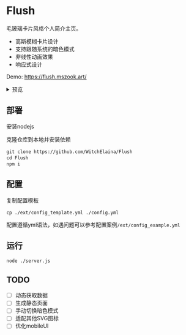 # Flush

毛玻璃卡片风格个人简介主页。

- 高斯模糊卡片设计
- 支持跟随系统的暗色模式
- 非线性动画效果
- 响应式设计

Demo: https://flush.mszook.art/

<details>
    <summary>预览</summary>
    <div style="align-content: center;">
        <img src="img/prev.png" alt="Preview">
    </div>
</details>



## 部署

安装nodejs

克隆仓库到本地并安装依赖

```
git clone https://github.com/WitchElaina/Flush
cd Flush
npm i
```

## 配置

复制配置模板

```
cp ./ext/config_template.yml ./config.yml
```

配置遵循yml语法，如遇问题可以参考配置案例`/ext/config_example.yml`

## 运行

```
node ./server.js
```

## TODO

- [ ] 动态获取数据
- [ ] 生成静态页面
- [ ] 手动切换暗色模式 
- [ ] 适配其他SVG图标
- [ ] 优化mobileUI
